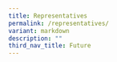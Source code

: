 ```yaml
---
title: Representatives
permalink: /representatives/
variant: markdown
description: ""
third_nav_title: Future
---
```

